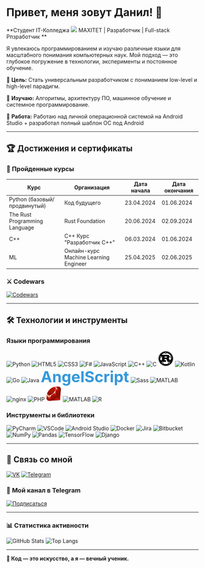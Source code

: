 # Привет, меня зовут Данил! 👋

**Студент IT-Колледжа <img src="(https://static.tildacdn.com/tild3835-3638-4035-b135-316236636165/Fat_logo.svg)" width="20"> MAXITET | Разработчик | Full-stack Рпзработчик **

Я увлекаюсь программированием и изучаю различные языки для масштабного понимания компьютерных наук. Мой подход — это глубокое погружение в технологии, эксперименты и постоянное обучение.

🔭 **Цель:** Стать универсальным разработчиком с пониманием low-level и high-level парадигм.  

🌱 **Изучаю:** Алгоритмы, архитектуру ПО, машинное обучение и системное программирование.

🔭 **Работа:** Работаю над личной операционной системой на Android Studio + разработал полный шаблон ОС под Android

---

## 🏆 Достижения и сертификаты

### 📜 Пройденные курсы
| Курс | Организация | Дата начала | Дата окончания |
|------|------------|------------|---------------|
| Python (базовый/продвинутый) | Код будущего | 23.04.2024 | 01.06.2024 |
| The Rust Programming Language | Rust Foundation | 20.06.2024 | 02.09.2024 |
| C++ | C++ Курс "Разработчик С++" | 06.03.2024 | 01.06.2024 |
| ML | Онлайн-курс Machine Learning Engineer | 25.04.2025 | 02.06.2025| 

### ⚔️ Codewars
[![Codewars](https://www.codewars.com/users/DiavolIII/badges/large)](https://www.codewars.com/users/DiavolIII)

---

## 🛠 **Технологии и инструменты**

### **Языки программирования**
<p align="left">
  <!-- Основные языки -->
  <img src="https://cdn.jsdelivr.net/gh/devicons/devicon/icons/python/python-original.svg" width="40" height="40" alt="Python"/>
  <img src="https://cdn.jsdelivr.net/gh/devicons/devicon/icons/html5/html5-original.svg" width="40" height="40" alt="HTML5" />
  <img src="https://cdn.jsdelivr.net/gh/devicons/devicon/icons/css3/css3-original.svg" width="40" height="40" alt="CSS3" />
  <img src="https://cdn.jsdelivr.net/gh/devicons/devicon/icons/fsharp/fsharp-original.svg" width="40" height="40" alt="F#" />
  <img src="https://cdn.jsdelivr.net/gh/devicons/devicon/icons/javascript/javascript-original.svg" width="40" height="40" alt="JavaScript"/>
  <img src="https://cdn.jsdelivr.net/gh/devicons/devicon/icons/cplusplus/cplusplus-original.svg" width="40" height="40" alt="C++"/>
  <img src="https://cdn.jsdelivr.net/gh/devicons/devicon/icons/c/c-original.svg" width="40" height="40" alt="C"/>
  <img src="https://raw.githubusercontent.com/devicons/devicon/9f4f5cdb393299a81125eb5127929ea7bfe42889/icons/rust/rust-plain.svg" width="40" height="40" alt="Rust" loading="lazy"/>
  <img src="https://cdn.jsdelivr.net/gh/devicons/devicon/icons/kotlin/kotlin-original.svg" width="40" height="40" alt="Kotlin"/>
  <img src="https://cdn.jsdelivr.net/gh/devicons/devicon/icons/go/go-original-wordmark.svg" width="40" height="40" alt="Go"/>
  <img src="https://cdn.jsdelivr.net/gh/devicons/devicon/icons/java/java-original.svg" width="40" height="40" alt="Java"/>
  <span style="font-size: 40px; font-weight: bold; color: #3498db;">AngelScript</span>
  
  <!-- Дополнительные языки -->
  <img src="https://cdn.jsdelivr.net/gh/devicons/devicon/icons/sass/sass-original.svg" width="40" height="40" alt="Sass"/>
  <img src="https://cdn.jsdelivr.net/gh/devicons/devicon/icons/matlab/matlab-original.svg" width="40" height="40" alt="MATLAB" />
  <img src="https://cdn.jsdelivr.net/gh/devicons/devicon/icons/nginx/nginx-original.svg" width="40" height="40" alt="nginx"/>
  <img src="https://cdn.jsdelivr.net/gh/devicons/devicon/icons/php/php-original.svg" width="40" height="40" alt="PHP"/>
  <img src="https://raw.githubusercontent.com/devicons/devicon/9f4f5cdb393299a81125eb5127929ea7bfe42889/icons/ruby/ruby-original.svg" width="40" height="40" alt="Ruby" loading="lazy"/>
  <img src="https://cdn.jsdelivr.net/gh/devicons/devicon/icons/matlab/matlab-original.svg" width="40" height="40" alt="MATLAB"/>
  <img src="https://cdn.jsdelivr.net/gh/devicons/devicon/icons/r/r-original.svg" width="40" height="40" alt="R"/>
</p>

### **Инструменты и библиотеки**
<p align="left">
  <!-- IDE и системы -->
  <img src="https://cdn.jsdelivr.net/gh/devicons/devicon/icons/pycharm/pycharm-original.svg" width="40" height="40" alt="PyCharm"/>
  <img src="https://cdn.jsdelivr.net/gh/devicons/devicon/icons/vscode/vscode-original.svg" width="40" height="40" alt="VSCode"/>
  <img src="https://cdn.jsdelivr.net/gh/devicons/devicon/icons/androidstudio/androidstudio-original.svg" width="40" height="40" alt="Android Studio"/>
  <img src="https://cdn.jsdelivr.net/gh/devicons/devicon/icons/docker/docker-original.svg" width="40" height="40" alt="Docker"/>
  <img src="https://cdn.jsdelivr.net/gh/devicons/devicon/icons/jira/jira-original.svg" width="40" height="40" alt="Jira"/>
  <img src="https://cdn.jsdelivr.net/gh/devicons/devicon/icons/bitbucket/bitbucket-original.svg" width="40" height="40" alt="Bitbucket"/>
  
  <!-- Библиотеки Python -->
  <img src="https://cdn.jsdelivr.net/gh/devicons/devicon/icons/numpy/numpy-original.svg" width="40" height="40" alt="NumPy"/>
  <img src="https://cdn.jsdelivr.net/gh/devicons/devicon/icons/pandas/pandas-original.svg" width="40" height="40" alt="Pandas"/>
  <img src="https://cdn.jsdelivr.net/gh/devicons/devicon/icons/tensorflow/tensorflow-original.svg" width="40" height="40" alt="TensorFlow"/>
  <img src="https://cdn.jsdelivr.net/gh/devicons/devicon/icons/django/django-plain.svg" width="40" height="40" alt="Django"/>
</p>

---

## 📱 **Связь со мной**

[![VK](https://img.shields.io/badge/VK-0077FF?style=for-the-badge&logo=vk&logoColor=white)](https://vk.com/xxxdanyacookie)
[![Telegram](https://img.shields.io/badge/Telegram-26A5E4?style=for-the-badge&logo=telegram&logoColor=white)](https://t.me/xxxdanyacookie)

### 🔔 **Мой канал в Telegram**
[![Подписаться](https://img.shields.io/badge/Подписаться-2CA5E0?style=for-the-badge&logo=telegram&logoColor=white)](https://t.me/Progxs)

---

### 📊 **Статистика активности**

![GitHub Stats](https://github-readme-stats.vercel.app/api?username=DiavolIII&show_icons=true&theme=radical)
![Top Langs](https://github-readme-stats.vercel.app/api/top-langs/?username=DiavolIII&layout=compact&theme=radical)

---

**🚀 Код — это искусство, а я — вечный ученик.**
